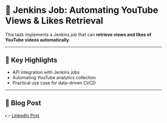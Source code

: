 # 🎥 Jenkins Job: Automating YouTube Views & Likes Retrieval

This task implements a Jenkins job that can **retrieve views and likes of YouTube videos automatically**.  

---

## 📌 Key Highlights
- API integration with Jenkins jobs  
- Automating YouTube analytics collection  
- Practical use case for data-driven CI/CD  

---

## 📖 Blog Post
👉 [LinkedIn Post](https://www.linkedin.com/posts/aman-kant-mahto_creating-a-jenkins-job-for-automatically-activity-7177992517756329985-ZL0O?utm_source=share&utm_medium=member_desktop)
